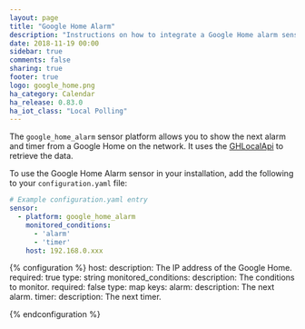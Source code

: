 ```yaml
---
layout: page
title: "Google Home Alarm"
description: "Instructions on how to integrate a Google Home alarm sensor into Home Assistant."
date: 2018-11-19 00:00
sidebar: true
comments: false
sharing: true
footer: true
logo: google_home.png
ha_category: Calendar
ha_release: 0.83.0
ha_iot_class: "Local Polling"
---
```


The `google_home_alarm` sensor platform allows you to show the next alarm and timer from a Google Home on the network.
It uses the [GHLocalApi](https://github.com/rithvikvibhu/GHLocalApi) to retrieve the data.

To use the Google Home Alarm sensor in your installation, add the following to your `configuration.yaml` file:

```yaml
# Example configuration.yaml entry
sensor:
  - platform: google_home_alarm
    monitored_conditions:
      - 'alarm'
      - 'timer'
    host: 192.168.0.xxx
```

{% configuration %}
host:
  description: The IP address of the Google Home.
  required: true
  type: string
monitored_conditions:
  description: The conditions to monitor.
  required: false
  type: map
  keys:
    alarm:
      description: The next alarm.
    timer:
      description: The next timer.

{% endconfiguration %}
